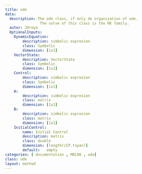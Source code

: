 ```yaml
---
title: ode
data: 
  description: The ode class, if only de organization of ode.
                The solve of this class is the RK family.
  autor: JOroya
  OptionalInputs:
    DynamicEquation: 
        description: simbolic expresion
        class: Symbolic
        dimension: [1x1]
    VectorState: 
        description: VectorState
        class: Symbolic
        dimension: [1x1]
    Control: 
        description: simbolic expresion
        class: Symbolic
        dimension: [1x1]
    A: 
        description: simbolic expresion
        class: matrix
        dimension: [1x1]
    B: 
        description: simbolic expresion
        class: matrix
        dimension: [1x1]            
    InitialControl:
        name: Initial Control 
        description: matrix 
        class: double
        dimension: [length(iCP.tspan)]
        default:   empty   
categories: [ documentation , MDL00 , ode]
class: ode
layout: method
---
```


